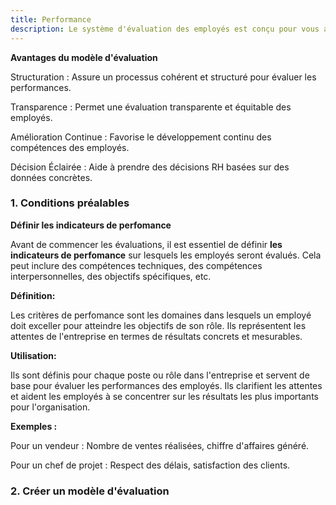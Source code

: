 ```yaml
---
title: Performance
description: Le système d'évaluation des employés est conçu pour vous aider à gérer et à améliorer les performances de vos employés de manière efficace et structurée.
---
```

**Avantages du modèle d'évaluation**

Structuration : Assure un processus cohérent et structuré pour évaluer les performances.

Transparence : Permet une évaluation transparente et équitable des employés.

Amélioration Continue : Favorise le développement continu des compétences des employés.

Décision Éclairée : Aide à prendre des décisions RH basées sur des données concrètes.

### 1. Conditions préalables

**Définir les indicateurs de perfomance**

Avant de commencer les évaluations, il est essentiel de définir **les indicateurs de perfomance** sur lesquels les employés seront évalués. Cela peut inclure des compétences techniques, des compétences interpersonnelles, des objectifs spécifiques, etc.

**Définition:**

Les critères de perfomance sont les domaines dans lesquels un employé doit exceller pour atteindre les objectifs de son rôle. Ils représentent les attentes de l'entreprise en termes de résultats concrets et mesurables.

**Utilisation:**

Ils sont définis pour chaque poste ou rôle dans l'entreprise et servent de base pour évaluer les performances des employés.
Ils clarifient les attentes et aident les employés à se concentrer sur les résultats les plus importants pour l'organisation.

**Exemples :**

Pour un vendeur : Nombre de ventes réalisées, chiffre d'affaires généré.

Pour un chef de projet : Respect des délais, satisfaction des clients.



### 2. Créer un modèle d'évaluation



